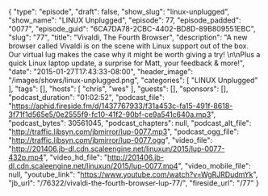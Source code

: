 {
  "type": "episode",
  "draft": false,
  "show_slug": "linux-unplugged",
  "show_name": "LINUX Unplugged",
  "episode": 77,
  "episode_padded": "0077",
  "episode_guid": "6CA7DA78-2CBC-4402-BD8D-89B809551EBC",
  "slug": "77",
  "title": "Vivaldi, The Fourth Browser",
  "description": "A new browser called Vivaldi is on the scene with Linux support out of the box. Our virtual lug makes the case why it might be worth giving a try! \n\nPlus a quick Linux laptop update, a surprise for Matt, your feedback & more!",
  "date": "2015-01-27T17:43:33-08:00",
  "header_image": "/images/shows/linux-unplugged.png",
  "categories": [
    "LINUX Unplugged"
  ],
  "tags": [],
  "hosts": [
    "chris",
    "wes"
  ],
  "guests": [],
  "sponsors": [],
  "podcast_duration": "01:02:52",
  "podcast_file": "https://aphid.fireside.fm/d/1437767933/f31a453c-fa15-491f-8618-3f71f1d565e5/0e2555f9-fc10-41f2-90bf-ce9a541c640a.mp3",
  "podcast_bytes": 30561045,
  "podcast_chapters": null,
  "podcast_alt_file": "http://traffic.libsyn.com/jbmirror/lup-0077.mp3",
  "podcast_ogg_file": "http://traffic.libsyn.com/jbmirror/lup-0077.ogg",
  "video_file": "http://201406.jb-dl.cdn.scaleengine.net/linuxun/2015/lup-0077-432p.mp4",
  "video_hd_file": "http://201406.jb-dl.cdn.scaleengine.net/linuxun/2015/lup-0077.mp4",
  "video_mobile_file": null,
  "youtube_link": "https://www.youtube.com/watch?v=WgRJRDudmYk",
  "jb_url": "/76322/vivaldi-the-fourth-browser-lup-77/",
  "fireside_url": "/77"
}

